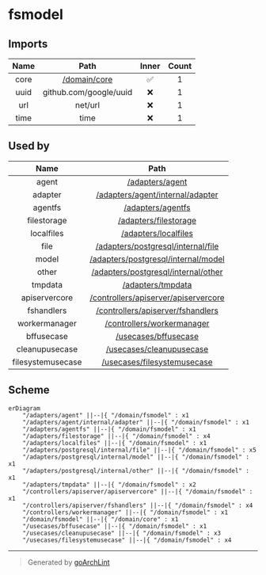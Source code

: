 # fsmodel

## Imports

| Name |          Path           | Inner | Count |
|:----:|:-----------------------:|:-----:|:-----:|
| core | [/domain/core](core.md) |  ✅   |   1   |
| uuid | github.com/google/uuid  |  ❌   |   1   |
| url  |         net/url         |  ❌   |   1   |
| time |          time           |  ❌   |   1   |

## Used by

|       Name        |                                       Path                                        |
|:-----------------:|:---------------------------------------------------------------------------------:|
|       agent       |                      [/adapters/agent](../adapters/agent.md)                      |
|      adapter      |     [/adapters/agent/internal/adapter](../adapters/agent/internal/adapter.md)     |
|      agentfs      |                    [/adapters/agentfs](../adapters/agentfs.md)                    |
|    filestorage    |                [/adapters/filestorage](../adapters/filestorage.md)                |
|    localfiles     |                 [/adapters/localfiles](../adapters/localfiles.md)                 |
|       file        |   [/adapters/postgresql/internal/file](../adapters/postgresql/internal/file.md)   |
|       model       |  [/adapters/postgresql/internal/model](../adapters/postgresql/internal/model.md)  |
|       other       |  [/adapters/postgresql/internal/other](../adapters/postgresql/internal/other.md)  |
|      tmpdata      |                    [/adapters/tmpdata](../adapters/tmpdata.md)                    |
|   apiservercore   | [/controllers/apiserver/apiservercore](../controllers/apiserver/apiservercore.md) |
|    fshandlers     |    [/controllers/apiserver/fshandlers](../controllers/apiserver/fshandlers.md)    |
|   workermanager   |           [/controllers/workermanager](../controllers/workermanager.md)           |
|    bffusecase     |                 [/usecases/bffusecase](../usecases/bffusecase.md)                 |
|  cleanupusecase   |             [/usecases/cleanupusecase](../usecases/cleanupusecase.md)             |
| filesystemusecase |          [/usecases/filesystemusecase](../usecases/filesystemusecase.md)          |

## Scheme

```mermaid
erDiagram
    "/adapters/agent" ||--|{ "/domain/fsmodel" : x1
    "/adapters/agent/internal/adapter" ||--|{ "/domain/fsmodel" : x1
    "/adapters/agentfs" ||--|{ "/domain/fsmodel" : x1
    "/adapters/filestorage" ||--|{ "/domain/fsmodel" : x4
    "/adapters/localfiles" ||--|{ "/domain/fsmodel" : x1
    "/adapters/postgresql/internal/file" ||--|{ "/domain/fsmodel" : x5
    "/adapters/postgresql/internal/model" ||--|{ "/domain/fsmodel" : x1
    "/adapters/postgresql/internal/other" ||--|{ "/domain/fsmodel" : x1
    "/adapters/tmpdata" ||--|{ "/domain/fsmodel" : x2
    "/controllers/apiserver/apiservercore" ||--|{ "/domain/fsmodel" : x1
    "/controllers/apiserver/fshandlers" ||--|{ "/domain/fsmodel" : x4
    "/controllers/workermanager" ||--|{ "/domain/fsmodel" : x1
    "/domain/fsmodel" ||--|{ "/domain/core" : x1
    "/usecases/bffusecase" ||--|{ "/domain/fsmodel" : x1
    "/usecases/cleanupusecase" ||--|{ "/domain/fsmodel" : x3
    "/usecases/filesystemusecase" ||--|{ "/domain/fsmodel" : x4
```

---

> Generated by [goArchLint](https://github.com/gbh007/goarchlint)
